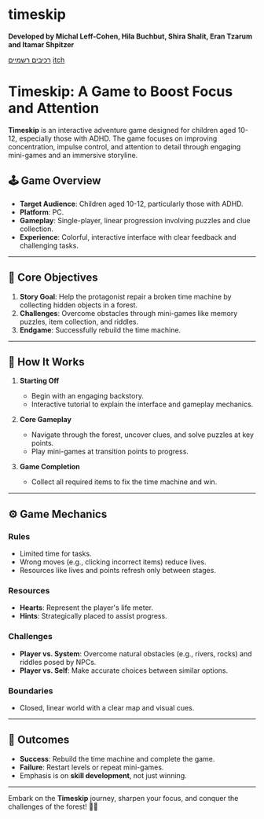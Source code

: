 # timeskip

**Developed by Michal Leff-Cohen, Hila Buchbut, Shira Shalit, Eran Tzarum and Itamar Shpitzer**

[רכיבים רשמיים](https://github.com/gamedev-ariel/timeskip/wiki)
[itch](https://eran-david.itch.io/timeskip)

# Timeskip: A Game to Boost Focus and Attention  

**Timeskip** is an interactive adventure game designed for children aged 10-12, especially those with ADHD. The game focuses on improving concentration, impulse control, and attention to detail through engaging mini-games and an immersive storyline.  

## 🕹️ **Game Overview**  
- **Target Audience**: Children aged 10-12, particularly those with ADHD.  
- **Platform**: PC.  
- **Gameplay**: Single-player, linear progression involving puzzles and clue collection.  
- **Experience**: Colorful, interactive interface with clear feedback and challenging tasks.  

---

## 🌟 **Core Objectives**  
1. **Story Goal**: Help the protagonist repair a broken time machine by collecting hidden objects in a forest.  
2. **Challenges**: Overcome obstacles through mini-games like memory puzzles, item collection, and riddles.  
3. **Endgame**: Successfully rebuild the time machine.  

---

## 📜 **How It Works**  
1. **Starting Off**  
   - Begin with an engaging backstory.  
   - Interactive tutorial to explain the interface and gameplay mechanics.  

2. **Core Gameplay**  
   - Navigate through the forest, uncover clues, and solve puzzles at key points.  
   - Play mini-games at transition points to progress.  

3. **Game Completion**  
   - Collect all required items to fix the time machine and win.  

---

## ⚙️ **Game Mechanics**  

### **Rules**  
- Limited time for tasks.  
- Wrong moves (e.g., clicking incorrect items) reduce lives.  
- Resources like lives and points refresh only between stages.  

### **Resources**  
- **Hearts**: Represent the player's life meter.  
- **Hints**: Strategically placed to assist progress.  

### **Challenges**  
- **Player vs. System**: Overcome natural obstacles (e.g., rivers, rocks) and riddles posed by NPCs.  
- **Player vs. Self**: Make accurate choices between similar options.  

### **Boundaries**  
- Closed, linear world with a clear map and visual cues.  

---

## 🎯 **Outcomes**  
- **Success**: Rebuild the time machine and complete the game.  
- **Failure**: Restart levels or repeat mini-games.  
- Emphasis is on **skill development**, not just winning.  

---

Embark on the **Timeskip** journey, sharpen your focus, and conquer the challenges of the forest! 🌳✨  
